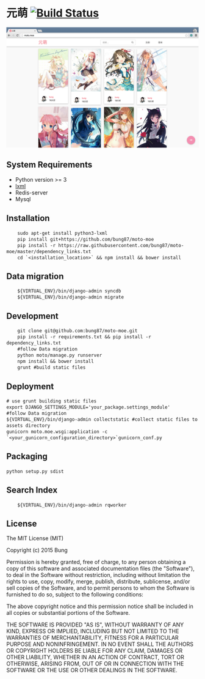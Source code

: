 # 元萌 [![Build Status](https://travis-ci.org/bung87/moto-moe.svg?branch=master)](https://travis-ci.org/bung87/moto-moe)
![brower preview](moto.moe_brower_preview_2015-08-29.png)  
## System Requirements
* Python version >= 3
* [lxml](http://lxml.de/installation.html)
* Redis-server
* Mysql

## Installation
```
    sudo apt-get install python3-lxml
    pip install git+https://github.com/bung87/moto-moe 
    pip install -r https://raw.githubusercontent.com/bung87/moto-moe/master/dependency_links.txt
    cd `<installation_location>` && npm install && bower install

```
## Data migration 
```
    ${VIRTUAL_ENV}/bin/django-admin syncdb
    ${VIRTUAL_ENV}/bin/django-admin migrate
```
## Development
```
    git clone git@github.com:bung87/moto-moe.git
    pip install -r requirements.txt && pip install -r dependency_links.txt
    #follow Data migration 
    python moto/manage.py runserver
    npm install && bower install
    grunt #build static files

```
## Deployment
    # use grunt building static files 
    export DJANGO_SETTINGS_MODULE='your_package.settings_module'
    #follow Data migration 
    ${VIRTUAL_ENV}/bin/django-admin collectstatic #collect static files to assets directory
    gunicorn moto.moe.wsgi:application -c `<your_gunicorn_configuration_directory>`gunicorn_conf.py

## Packaging
    python setup.py sdist

## Search Index

```
    ${VIRTUAL_ENV}/bin/django-admin rqworker
```

## License
The MIT License (MIT)

Copyright (c) 2015 Bung

Permission is hereby granted, free of charge, to any person obtaining a copy
of this software and associated documentation files (the "Software"), to deal
in the Software without restriction, including without limitation the rights
to use, copy, modify, merge, publish, distribute, sublicense, and/or sell
copies of the Software, and to permit persons to whom the Software is
furnished to do so, subject to the following conditions:

The above copyright notice and this permission notice shall be included in all
copies or substantial portions of the Software.

THE SOFTWARE IS PROVIDED "AS IS", WITHOUT WARRANTY OF ANY KIND, EXPRESS OR
IMPLIED, INCLUDING BUT NOT LIMITED TO THE WARRANTIES OF MERCHANTABILITY,
FITNESS FOR A PARTICULAR PURPOSE AND NONINFRINGEMENT. IN NO EVENT SHALL THE
AUTHORS OR COPYRIGHT HOLDERS BE LIABLE FOR ANY CLAIM, DAMAGES OR OTHER
LIABILITY, WHETHER IN AN ACTION OF CONTRACT, TORT OR OTHERWISE, ARISING FROM,
OUT OF OR IN CONNECTION WITH THE SOFTWARE OR THE USE OR OTHER DEALINGS IN THE
SOFTWARE.
